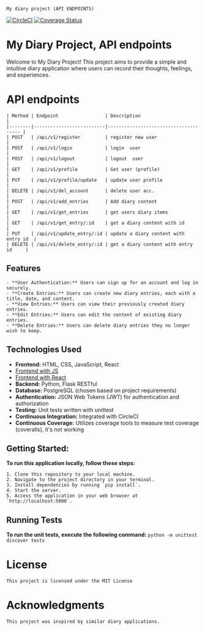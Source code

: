     My diary project (API ENDPOINTS)
[![CircleCI](https://dl.circleci.com/status-badge/img/circleci/3WDH8NqBWqqcfhediMABwD/7604d3a9-e056-4aba-b688-41eadd483819/tree/main.svg?style=svg&circle-token=CCIPRJ_KcSEMznZ38G7aY3HN41vT_5390d1e96a0b759451f6a408c6b7bd9e14f43f40)](https://dl.circleci.com/status-badge/redirect/circleci/3WDH8NqBWqqcfhediMABwD/7604d3a9-e056-4aba-b688-41eadd483819/tree/main)
[![Coverage Status](https://coveralls.io/repos/github/kabuiya/myDiaryEndpoints/badge.svg)](https://coveralls.io/github/kabuiya/myDiaryEndpoints)

# My Diary Project, API endpoints
Welcome to My Diary Project! This project aims to provide a simple and intuitive diary application where users can record their thoughts, feelings, and experiences.


# API endpoints
    
    | Method | Endpoint                 | Description                           |
    |--------|--------------------------|-------------------------------------- |
    | POST   | /api/v1/register         | register new user                     |
    | POST   | /api/v1/login            | login  user                           |
    | POST   | /api/v1/logout           | logout  user                          |
    | GET    | /api/v1/profile          | Get user (profile)                    |
    | PUT    | /api/v1/profile/update   | update user profile                   |
    | DELETE | /api/v1/del_account      | delete user acc.                      |
    | POST   | /api/v1/add_entries      | Add diary content                     |
    | GET    | /api/v1/get_entries      | get users diary items                 |
    | GET    | /api/v1/get_entry/:id    | get a diary content with id           |
    | PUT    | /api/v1/update_entry/:id | update a diary content with entry id  |
    | DELETE | /api/v1/delete_entry/:id | get a diary content with entry id     |
    

## Features

    - **User Authentication:** Users can sign up for an account and log in securely.
    - **Create Entries:** Users can create new diary entries, each with a title, date, and content.
    - **View Entries:** Users can view their previously created diary entries.
    - **Edit Entries:** Users can edit the content of existing diary entries.
    - **Delete Entries:** Users can delete diary entries they no longer wish to keep.

## Technologies Used

 - **Frontend:** HTML, CSS, JavaScript, React
  - [Frontend with JS](https://github.com/kabuiya/myjournal)
  - [Frontend with React](https://github.com/kabuiya/my-Journal)
- **Backend:** Python, Flask RESTful
- **Database:** PostgreSQL (chosen based on project requirements)
- **Authentication:** JSON Web Tokens (JWT) for authentication and authorization
- **Testing:** Unit tests written with unittest
- **Continuous Integration:** Integrated with CircleCI
- **Continuous Coverage:** Utilizes coverage tools to measure test coverage (coveralls), it's not working

## Getting Started:
**To run this application locally, follow these steps:**

    1. Clone this repository to your local machine.
    2. Navigate to the project directory in your terminal.
    3. Install dependencies by running `pip install`.
    4. Start the server.
    5. Access the application in your web browser at `http://localhost:5000`.

## Running Tests
**To run the unit tests, execute the following command:**
    `python -m unittest discover tests`

# License
    This project is licensed under the MIT License 

# Acknowledgments
    This project was inspired by similar diary applications.


